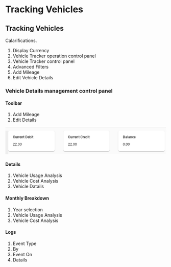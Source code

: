 # Tracking Vehicles



## Tracking Vehicles

Calarifications.

1. Display Currency
2. Vehicle Tracker operation control panel 
3. Vehicle Tracker control panel 
4. Advanced Filters
5. Add Mileage
6. Edit Vehicle Details

### Vehicle Details management control panel

#### Toolbar

1. Add Mileage 
2. Edit Details

![](../../.gitbook/assets/image%20%2830%29.png)

#### Details

1. Vehicle Usage Analysis
2. Vehicle Cost Analysis
3. Vehicle Datails

#### Monthly Breakdown

1. Year selection
2. Vehicle Usage Analysis
3. Vehicle Cost Analysis

#### Logs

1. Event Type
2. By
3. Event On
4. Datails


